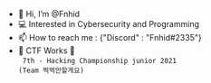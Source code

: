- 👋 Hi, I’m @Fnhid
- 💻 Interested in Cybersecurity and Programming
- 📫 How to reach me : {"Discord" : "Fnhid#2335"}
- 🚩 CTF Works 🚩<br>
<code> 7th - Hacking Championship junior 2021 (Team 찍먹만할게요) </code>
<!---
Fnhid/Fnhid is a ✨ special ✨ repository because its `README.md` (this file) appears on your GitHub profile.
You can click the Preview link to take a look at your changes.
--->
